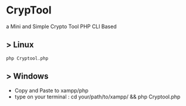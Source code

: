 # CrypTool
a Mini and Simple Crypto Tool PHP CLI Based


## > Linux 

```php Cryptool.php```

## > Windows 
<ul>
  <li>Copy and Paste to xampp/php</li>
  <li>type on your terminal : cd your/path/to/xampp/ && php Cryptool.php </li>
</ul>
